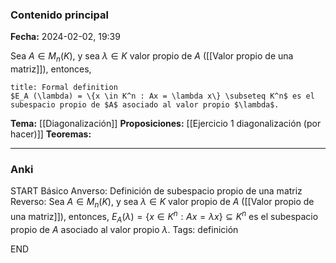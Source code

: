 ### Contenido principal

**Fecha:** 2024-02-02, 19:39

Sea $A \in M_n (K)$, y sea $\lambda \in K$ valor propio de $A$ ([[Valor propio de una matriz]]), entonces, 
```ad-formal
title: Formal definition
$E_A (\lambda) = \{x \in K^n : Ax = \lambda x\} \subseteq K^n$ es el subespacio propio de $A$ asociado al valor propio $\lambda$.
```

**Tema:** [[Diagonalización]]
**Proposiciones:** [[Ejercicio 1 diagonalización (por hacer)]]
**Teoremas:**

---
### Anki

START
Básico
Anverso: Definición de subespacio propio de una matriz
Reverso: Sea $A \in M_n (K)$, y sea $\lambda \in K$ valor propio de $A$ ([[Valor propio de una matriz]]), entonces, $E_A (\lambda) = \{x \in K^n : Ax = \lambda x\} \subseteq K^n$ es el subespacio propio de $A$ asociado al valor propio $\lambda$.
Tags: definición
<!--ID: 1707247432405-->
END